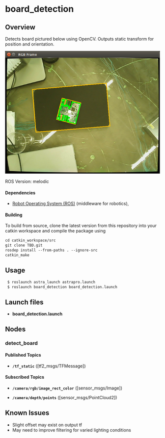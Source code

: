 # board_detection

## Overview

Detects board pictured below using OpenCV. Outputs static transform for position and orientation.

![](test_board.png)

ROS Version: melodic

#### Dependencies

- [Robot Operating System (ROS)](http://wiki.ros.org) (middleware for robotics),

#### Building

To build from source, clone the latest version from this repository into your catkin workspace and compile the package using

	cd catkin_workspace/src
	git clone TBD.git
	rosdep install --from-paths . --ignore-src
	catkin_make

## Usage

     $ roslaunch astra_launch astrapro.launch
     $ roslaunch board_detection board_detection.launch


## Launch files

* **board_detection.launch** 

## Nodes

### detect_board

#### Published Topics

* **`/tf_static`** ([tf2_msgs/TFMessage])

#### Subscribed Topics

* **`/camera/rgb/image_rect_color`** ([sensor_msgs/Image])

* **`/camera/depth/points`** ([sensor_msgs/PointCloud2])



## Known Issues
- Slight offset may exist on output tf
- May need to improve filtering for varied lighting conditions